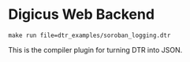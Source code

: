 # Digicus Web Backend

```
make run file=dtr_examples/soroban_logging.dtr
```

This is the compiler plugin for turning DTR into JSON.